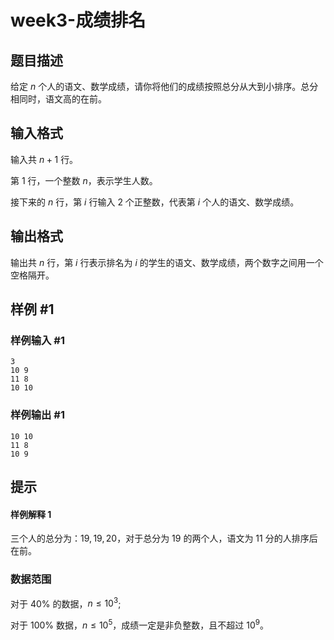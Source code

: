 # week3-成绩排名

## 题目描述

给定 $n$ 个人的语文、数学成绩，请你将他们的成绩按照总分从大到小排序。总分相同时，语文高的在前。

## 输入格式

输入共 $n+1$ 行。

第 $1$ 行，一个整数 $n$，表示学生人数。

接下来的 $n$ 行，第 $i$ 行输入 $2$ 个正整数，代表第 $i$ 个人的语文、数学成绩。

## 输出格式

输出共 $n$ 行，第 $i$ 行表示排名为 $i$ 的学生的语文、数学成绩，两个数字之间用一个空格隔开。

## 样例 #1

### 样例输入 #1

```
3
10 9
11 8
10 10
```

### 样例输出 #1

```
10 10
11 8
10 9
```

## 提示

#### 样例解释 $1$

三个人的总分为：$19,19,20$，对于总分为 $19$ 的两个人，语文为 $11$ 分的人排序后在前。

### 数据范围

对于 $40\%$ 的数据，$n\le 10^3$;

对于 $100\%$ 数据，$n\le 10^5$，成绩一定是非负整数，且不超过 $10^9$。